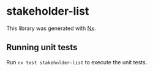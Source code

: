# stakeholder-list

This library was generated with [Nx](https://nx.dev).

## Running unit tests

Run `nx test stakeholder-list` to execute the unit tests.
